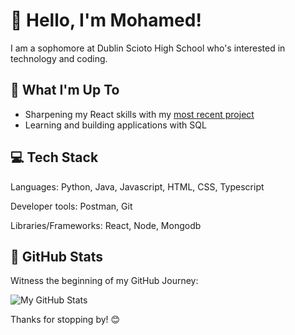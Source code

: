 # 👋 Hello, I'm Mohamed!

I am a sophomore at Dublin Scioto High School who's interested in technology and coding.

## 🚀 What I'm Up To

- Sharpening my React skills with my [most recent project](https://github.com/mohamed-khettab/Scioto-Connect)
- Learning and building applications with SQL

## 💻 Tech Stack

Languages: Python, Java, Javascript, HTML, CSS, Typescript


Developer tools: Postman, Git


Libraries/Frameworks: React, Node, Mongodb

## 🌟 GitHub Stats

Witness the beginning of my GitHub Journey:

![My GitHub Stats](https://github-readme-stats.vercel.app/api?username=mohamed-khettab&show_icons=true&theme=radical)

Thanks for stopping by! 😊
